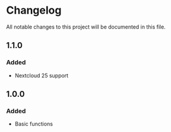 # Changelog
All notable changes to this project will be documented in this file.

## 1.1.0

### Added
- Nextcloud 25 support

## 1.0.0

### Added
- Basic functions
